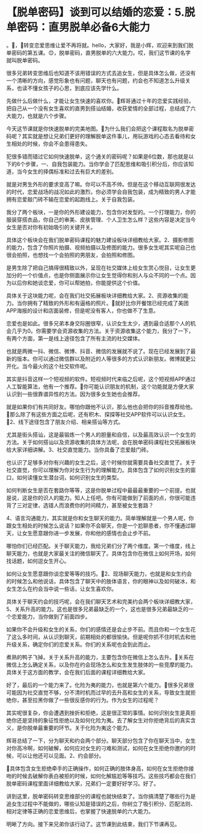 # 【脱单密码】谈到可以结婚的恋爱：5.脱单密码：直男脱单必备6大能力

。🎼，🎼转变恋爱思维让爱不再将就。hello，大家好，我是小辉，欢迎来到我们脱单密码的第五课。😊，脱单密码，直男脱单的六大能力。哎，我们这节课的名字就叫脱单密码。

很多兄弟转变思维后也知道不该用错误的方式去追女生，但是具体怎么做，还没有一个清晰的方向，感觉形象也有问题，聊天也有问题，约会也不知道怎么升级关系，也读不懂女孩子的心思，到底应该先学什么。

先做什么后做什么，才能让女生快速的喜欢你。🎼辉哥通过十年的恋爱实践经验，把自己从一个没有女生喜欢的直男到搭讪结婚，收获爱情的全部过程，总结成了六大能力，也就是六个步骤。

今天这节课就是你快速脱单的完美地图。🎼为什么我们会把这个课程取名为脱单密码呢？其实就是想让兄弟们更好的理解脱单这件事儿，用玩游戏的心态去看待和女生相处的时候，你会不会患得患失。

犯很多错而错过它如何快速脱单，这个通关的密码呢？如果是6位数，那也就是以下的6个步骤，一、自我包装能力。当你学会了匹配思维和吸引积分后，你应该知道，当今女生的择偶标准和过去有巨大的差别。

就是对男生外形的要求变高了嘛。你可以不高不帅。但是在这个移动互联网很发达的时代，恋爱战场的战况如此的激烈，你必须学会自我包装，成为精致的男人才能拥有恋爱敲门砖不输在恋爱的起跑线上。关于自我包装。

我分了两个板块，一是你的外形建设能力，包含你对发型的。一个打理能力，你的服装穿搭衣品，你自己的审美、皮肤管理、个人卫生怎么样？这些内容是决定当今女生是否对你有初始吸引的关键开关。

具体这个板块会在我们脱单密码课程的魅力建设板块详细教给大家。2、摄影修图的能力，包含了你照片拍摄、视频拍摄以及修图的能力。很多女生呢其实呢自己也很会拍照，也想找一个会拍照的男朋友，会拍照和修图。

是男生除了把自己搞得很精致以外，呈现在社交媒体上给女生赏心悦目，让女生更加分的一个价值点，也是你侧面展示你让女生觉得你和别人与众不同的一个点。因为以后你和她谈恋爱，你可以帮她拍，你能提供这个价值。

具体关于这块能力呢，会在我们社交拓展板块详细教给大家。2、资源收集的能力。当你拥有了精致的外形和有逼格的照片。🎼就好比你开餐馆已经完成了美团APP海报的设计和店面装修，但是呢没有客人，你也做不了生意。

恋爱也是如此。很多兄弟本身交际圈很窄，认识女生太少，遇到最合适那个人的机会几乎为0。你需要学会资源收集的方法。关于资源收集这个能力，我分了一下，有两个方面，第一是线上途径包含了所有主流的社交媒体。

也就是两微一抖、微信、微博、抖音、微信的发展就不说了。现在已经发展到了最新的版本。你可以通过微信群以及附近的人等很多的方式认识新朋友。微博就更公开化。当今最火的这个社交软件呢。

其实是抖音这样一个短视频的软件。短视频时代来临之后呢，这个短视频APP通过人工智能算法，他有一个推荐。🎼你可能认识朋友的机制，这个功能就是方便大家认识到一些很靠谱异性的方法。因为很多女生她也会推荐。

就是如果你们有共同好友。哪怕你跟他不认识，那么他也会把你的抖音推荐给他。🎼那么除了有这些方面之后呢，还有积木、探探等社交APP软件可以认识女生。🎼2、线下途径包含了朋友介绍、相亲搭讪等方式。

尤其是街头搭讪，这是最锻炼一个男人的胆量和自信，以及最高效认识一个女生的方法。关于如何搭讪以及资源收集的具体方法呢，会在脱单密码课程社交拓展板块给大家详细讲解。3、社交直觉能力。当你具备了恋爱敲门砖。

也认识了足够多对你有兴趣的女生之后，这个时候你就需要具备社交直觉了。关于社交直觉，你可以理解为你对女生行为的理解能力。具体包含了如何识别女生的窗口，如何读懂女生潜台词，如何识别女生的类型。

如何判断女生是否在套路你等等，这是你脱单过程中最最最重要的一个前提。也就是说，这是你的识人的能力。知人上任吧。你有可能做到了前面的点，你很可能违背了三对定律，选错人而浪费你的时间精力，甚至被女生套路？

4、语言沟通能力，其实就是你和女生聊天的能力。简单理解就是一个男人呢，你跟女生相处的时候怎么说话？如果你不会聊天，你是一个尬聊患者，你不懂通过聊天，让女生愿意跟你进一步发展，你和他的感情也会止步不前。

哪怕你们已经匹配。关于聊天能力，我给兄弟们分了两个维度。第一个维度，线上聊天能力，也就是大家最关注的微信聊天了。具体包含你在微信上如何开场，如何找话题，如何逗女生开心。

如何让女生愿意跟你谈恋爱等等的技巧。🎼2、现场聊天能力，也就是和女生约会的时候怎么和他说话，具体包含了聊天中的肢体语言，你的眼神以及如何破冰，和女生怎么在约会当中说一些话，让女生喜欢你。

具体关于聊天约会的技巧呢，会在我们聊天艺术和完美约会两个板块详细教大家，5、关系升高的能力。这也是很多兄弟最缺乏的一个，这也是很多兄弟最缺乏的一个恋爱能力，当你做到了前面四步。

如果你不会升级和女生的关系，你们的感情还是会止步不前。而且你和一个女生花了这么多时间，从认识到聊天，前期相处的都很愉快。但是呢你抓不住时机去和他升级关系，确定你们的恋爱关系。你们的关系呢也会到此而止。

煮熟的鸭子飞掉。关于关系升高的能力，主要包含你在微信上怎么去升。🎼关系在微信上怎么确定关系，以及你在约会现场怎么和女生发生肢体的一些竞摩的能力。具体关于这方面的教学，会在我们后面的课程详细教给大家。

好了，最后的一个能力来了。化险为夷的能力，也就是第六个能力。🎼很多兄弟很可能因为社交直觉不够，分不清时机而过早的去升高和女生的关系，导致女生就拒绝你，甚至拉黑你做了一些很反感你的行为。作为女生的过程呢？

其实呢很复杂，你会遭遇到挫折和拒绝，这是很正常的事情。如何识别女生是真拒绝你还是坚持的象征性拒绝以及如何化险为夷。去了解女生对你拒绝背后的真实含义，是你脱单最重要的环节。关于化险为夷这个能力。

辉哥总结了一下，分为聊天和约会两个部分。聊天部分包含了你在聊天当中，女生对你高冷啊，如何破解，如何应对女生的刁难和测试，如何在女生拒绝你邀约的时候，可以让他还可以见面。2、约会部分。

🎼具体包含女生拒绝牵手的正确操作，如何正确的肢体身高，如何在女生拒绝你接吻的时候去破解你表白被拒的时候，如何化解尴尬等等技巧。这些技巧都会在我们脱单密码课程里面详细教给大家，兄弟们一定要好好学习。好了。

讲到这里，脱单密码转变思维部分的课程也就快结束了。当你搞清楚了哪些行为是追女生过程中不能做的，哪些认知是错误的之后，你树立了吸引积分、匹配法则、相对定律等正确的恋爱思维后，也掌握了快速脱单的六大能力。

明晰了方向。接下来兄弟你该行动了。这节课到此结束，我们下节课再见。